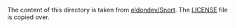The content of this directory is taken from [eldondev/Snort](https://github.com/eldondev/Snort/tree/master/rules).
The [LICENSE](LICENSE) file is copied over.

